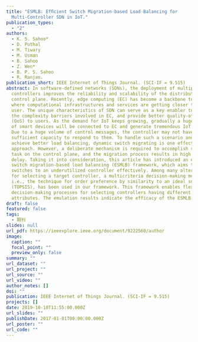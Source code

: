 ```yaml
---
title: "ESMLB: Efﬁcient Switch Migration-based Load Balancing for
  Multi-Controller SDN in IoT."
publication_types:
  - "2"
authors:
  - K. S. Sahoo*
  - D. Puthal
  - M. Tiwary
  - M. Usman
  - B. Sahoo
  - Z. Wen*
  - B. P. S. Sahoo
  - R. Ranjan.
publication_short: IEEE Internet of Things Journal. (SCI-IF = 9.515)
abstract: In software-defined networks (SDNs), the deployment of multiple
  controllers improves the reliability and scalability of the distributed
  control plane. Recently, edge computing (EC) has become a backbone to networks
  where computational infrastructures and services are getting closer to the end
  user. The unique characteristics of SDN can serve as a key enabler to lower
  the complexity barriers involved in EC, and provide better quality-of-services
  (QoS) to users. As the demand for IoT keeps growing, gradually a huge number
  of smart devices will be connected to EC and generate tremendous IoT traffic.
  Due to a huge volume of control messages, the controller may not have
  sufficient capacity to respond to them. To handle such a scenario and to
  achieve better load balancing, dynamic switch migrating is one effective
  approach. However, a deliberate mechanism is required to accomplish such a
  task on the control plane, and the migration process results in high network
  delay. Taking it into consideration, this article has introduced an efficient
  switch migration-based load balancing (ESMLB) framework, which aims to assign
  switches to an underutilized controller effectively. Among many alternatives
  for selecting a target controller, a multicriteria decision-making method,
  i.e., the technique for order preference by similarity to an ideal solution
  (TOPSIS), has been used in our framework. This framework enables flexible
  decision-making processes for selecting controllers having different resource
  attributes. The emulation results indicate the efficacy of the ESMLB.
draft: false
featured: false
tags:
  - 期刊
slides: null
url_pdf: https://ieeexplore.ieee.org/document/9222560/author
image:
  caption: ""
  focal_point: ""
  preview_only: false
summary: ""
url_dataset: ""
url_project: ""
url_source: ""
url_video: ""
author_notes: []
doi: ""
publication: IEEE Internet of Things Journal. (SCI-IF = 9.515)
projects: []
date: 2019-10-10T11:55:00.000Z
url_slides: ""
publishDate: 2017-01-01T00:00:00.000Z
url_poster: ""
url_code: ""
---
```

